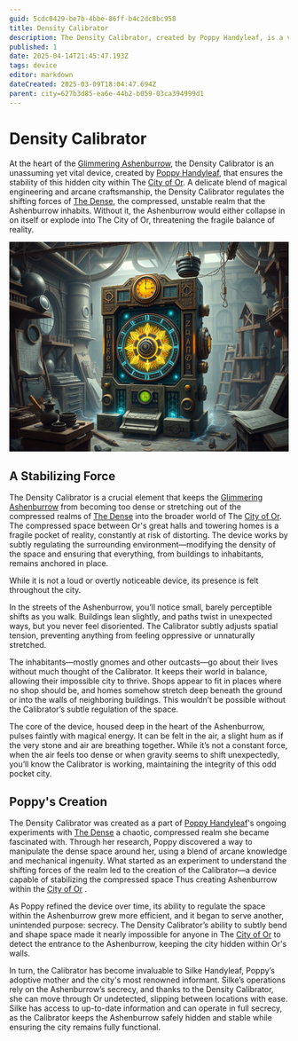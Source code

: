 ```yaml
---
guid: 5cdc0429-be7b-4bbe-86ff-b4c2dc8bc958
title: Density Calibrator
description: The Density Calibrator, created by Poppy Handyleaf, is a vital device that stabilizes the Glimmering Ashenburrow, a hidden city within The City of Or, by regulating the shifting forces of the compressed realm known as The Dense.
published: 1
date: 2025-04-14T21:45:47.193Z
tags: device
editor: markdown
dateCreated: 2025-03-09T18:04:47.694Z
parent: city=627b3d85-ea6e-44b2-b059-03ca394999d1
---
```


# Density Calibrator

At the heart of the [Glimmering Ashenburrow](/geography/settlement/city/glimmering-ashenburrow.md), the Density Calibrator is an unassuming yet vital device, created by [Poppy Handyleaf](/being/character/poppy-handyleaf.md), that ensures the stability of this hidden city within The [City of Or](/geography/settlement/city/city-of-or.md). A delicate blend of magical engineering and arcane craftsmanship, the Density Calibrator regulates the shifting forces of [The Dense](/geography/realm/the-dense.md), the compressed, unstable realm that the Ashenburrow inhabits. Without it, the Ashenburrow would either collapse in on itself or explode into The City of Or, threatening the fragile balance of reality.

![the_density_calibrator.png](/world/the_density_calibrator.png)

## A Stabilizing Force
The Density Calibrator is a crucial element that keeps the [Glimmering Ashenburrow](/geography/settlement/city/glimmering-ashenburrow.md) from becoming too dense or stretching out of the compressed realms of [The Dense](/geography/realm/the-dense.md) into the broader world of The [City of Or](/geography/settlement/city/city-of-or.md). The compressed space between Or's great halls and towering homes is a fragile pocket of reality, constantly at risk of distorting. The device works by subtly regulating the surrounding environment—modifying the density of the space and ensuring that everything, from buildings to inhabitants, remains anchored in place.

While it is not a loud or overtly noticeable device, its presence is felt throughout the city.

In the streets of the Ashenburrow, you’ll notice small, barely perceptible shifts as you walk. Buildings lean slightly, and paths twist in unexpected ways, but you never feel disoriented. The Calibrator subtly adjusts spatial tension, preventing anything from feeling oppressive or unnaturally stretched.

The inhabitants—mostly gnomes and other outcasts—go about their lives without much thought of the Calibrator. It keeps their world in balance, allowing their impossible city to thrive. Shops appear to fit in places where no shop should be, and homes somehow stretch deep beneath the ground or into the walls of neighboring buildings. This wouldn’t be possible without the Calibrator’s subtle regulation of the space.

The core of the device, housed deep in the heart of the Ashenburrow, pulses faintly with magical energy. It can be felt in the air, a slight hum as if the very stone and air are breathing together. While it’s not a constant force, when the air feels too dense or when gravity seems to shift unexpectedly, you’ll know the Calibrator is working, maintaining the integrity of this odd pocket city.

## Poppy's Creation
The Density Calibrator was created as a part of [Poppy Handyleaf](/being/character/poppy-handyleaf.md)'s ongoing experiments with [The Dense](/geography/realm/the-dense.md) a chaotic, compressed realm she became fascinated with. Through her research, Poppy discovered a way to manipulate the dense space around her, using a blend of arcane knowledge and mechanical ingenuity. What started as an experiment to understand the shifting forces of the realm led to the creation of the Calibrator—a device capable of stabilizing the compressed space Thus creating Ashenburrow within the [City of Or](/geography/settlement/city/city-of-or.md) .

As Poppy refined the device over time, its ability to regulate the space within the Ashenburrow grew more efficient, and it began to serve another, unintended purpose: secrecy. The Density Calibrator’s ability to subtly bend and shape space made it nearly impossible for anyone in The [City of Or](/geography/settlement/city/city-of-or.md) to detect the entrance to the Ashenburrow, keeping the city hidden within Or's walls.

In turn, the Calibrator has become invaluable to Silke Handyleaf, Poppy’s adoptive mother and the city's most renowned informant. Silke’s operations rely on the Ashenburrow’s secrecy, and thanks to the Density Calibrator, she can move through Or undetected, slipping between locations with ease. Silke has access to up-to-date information and can operate in full secrecy, as the Calibrator keeps the Ashenburrow safely hidden and stable while ensuring the city remains fully functional.

